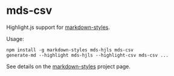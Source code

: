 # mds-csv

Highlight.js support for [markdown-styles](https://github.com/mixu/markdown-styles).

Usage:

    npm install -g markdown-styles mds-hjls mds-csv
    generate-md --highlight mds-hjls --highlight-csv mds-csv ...

See details on the [markdown-styles](https://github.com/mixu/markdown-styles) project page.

